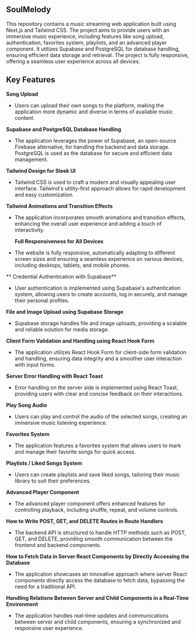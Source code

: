 
## SoulMelody
This repository contains a music streaming web application built using Next.js and Tailwind CSS. The project aims to provide users with an immersive music experience, including features like song upload, authentication, favorites system, playlists, and an advanced player component. It utilizes Supabase and PostgreSQL for database handling, ensuring efficient data storage and retrieval. The project is fully responsive, offering a seamless user experience across all devices.

## Key Features
 **Song Upload**
- Users can upload their own songs to the platform, making the application more dynamic and diverse in terms of available music content.

**Supabase and PostgreSQL Database Handling**
- The application leverages the power of Supabase, an open-source Firebase alternative, for handling the backend and data storage. PostgreSQL is used as the database for secure and efficient data management.

**Tailwind Design for Sleek UI**
- Tailwind CSS is used to craft a modern and visually appealing user interface. Tailwind's utility-first approach allows for rapid development and easy customization.

**Tailwind Animations and Transition Effects**
- The application incorporates smooth animations and transition effects, enhancing the overall user experience and adding a touch of interactivity.

  **Full Responsiveness for All Devices**
- The website is fully responsive, automatically adapting to different screen sizes and ensuring a seamless experience on various devices, including desktops, tablets, and mobile phones.

** Credential Authentication with Supabase**
- User authentication is implemented using Supabase's authentication system, allowing users to create accounts, log in securely, and manage their personal profiles.

**File and Image Upload using Supabase Storage**
- Supabase storage handles file and image uploads, providing a scalable and reliable solution for media storage.

**Client Form Validation and Handling using React Hook Form**
- The application utilizes React Hook Form for client-side form validation and handling, ensuring data integrity and a smoother user interaction with input forms.

**Server Error Handling with React Toast**
- Error handling on the server side is implemented using React Toast, providing users with clear and concise feedback on their interactions.

**Play Song Audio**
- Users can play and control the audio of the selected songs, creating an immersive music listening experience.

**Favorites System**
- The application features a favorites system that allows users to mark and manage their favorite songs for quick access.

**Playlists / Liked Songs System**
- Users can create playlists and save liked songs, tailoring their music library to suit their preferences.

**Advanced Player Component**
- The advanced player component offers enhanced features for controlling playback, including shuffle, repeat, and volume controls.

**How to Write POST, GET, and DELETE Routes in Route Handlers**
- The backend API is structured to handle HTTP methods such as POST, GET, and DELETE, providing smooth communication between the frontend and backend components.

**How to Fetch Data in Server React Components by Directly Accessing the Database**
- The application showcases an innovative approach where server React components directly access the database to fetch data, bypassing the need for a traditional API.

**Handling Relations Between Server and Child Components in a Real-Time Environment**
- The application handles real-time updates and communications between server and child components, ensuring a synchronized and responsive user experience.

